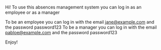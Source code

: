 Hi! To use this absences management system you can log in as an employee or as a manager

To be an employee you can log in with the email jane@example.com and the password password123
To be a manager you can log in with the email pabloe@example.com and the password password123

Enjoy!